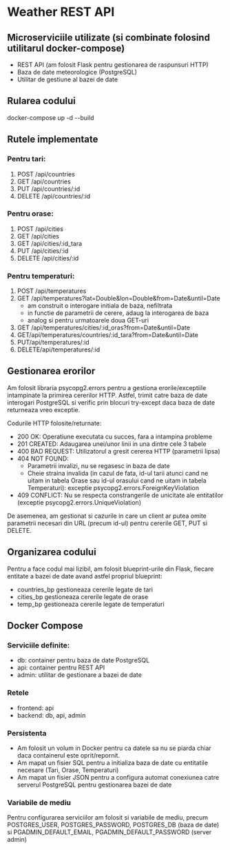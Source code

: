 # Weather REST API

## Microserviciile utilizate (si combinate folosind utilitarul docker-compose)
- REST API (am folosit Flask pentru gestionarea de raspunsuri HTTP)
- Baza de date meteorologice (PostgreSQL)
- Utilitar de gestiune al bazei de date

## Rularea codului
docker-compose up -d --build

## Rutele implementate
### Pentru tari:
1. POST /api/countries
2. GET /api/countries
3. PUT /api/countries/:id
4. DELETE /api/countries/:id
### Pentru orase:
1. POST /api/cities
2. GET /api/cities
3. GET /api/cities/:id_tara
4. PUT /api/cities/:id
5. DELETE /api/cities/:id
### Pentru temperaturi:
1. POST /api/temperatures
2. GET /api/temperatures?lat=Double&lon=Double&from=Date&until=Date
    - am construit o interogare initiala de baza, nefiltrata
    - in functie de parametrii de cerere, adaug la interogarea de baza
    - analog si pentru urmatoarele doua GET-uri 
3. GET /api/temperatures/cities/:id_oras?from=Date&until=Date
4. GET/api/temperatures/countries/:id_tara?from=Date&until=Date
5. PUT/api/temperatures/:id
6. DELETE/api/temperatures/:id

## Gestionarea erorilor
Am folosit libraria psycopg2.errors pentru a gestiona erorile/exceptiile 
intampinate la primirea cererilor HTTP. Astfel, trimit catre baza de date  
interogari PostgreSQL si verific prin blocuri try-except daca baza de date 
returneaza vreo exceptie.

Codurile HTTP folosite/returnate:
- 200 OK: Operatiune executata cu succes, fara a intampina probleme
- 201 CREATED: Adaugarea unei/unor linii in una dintre cele 3 tabele
- 400 BAD REQUEST: Utilizatorul a gresit cererea HTTP (parametrii lipsa)
- 404 NOT FOUND: 
    - Parametrii invalizi, nu se regasesc in baza de date
    - Cheie straina invalida (in cazul de fata, id-ul tarii atunci cand 
    ne uitam in tabela Orase sau id-ul orasului cand ne uitam in 
    tabela Temperaturi): exceptie psycopg2.errors.ForeignKeyViolation
- 409 CONFLICT: Nu se respecta constrangerile de unicitate ale entitatilor
    (exceptie psycopg2.errors.UniqueViolation)

De asemenea, am gestionat si cazurile in care un client ar putea omite 
parametrii necesari din URL (precum id-ul) pentru cererile GET, PUT si DELETE.

## Organizarea codului
Pentru a face codul mai lizibil, am folosit blueprint-urile din Flask,
fiecare entitate a bazei de date avand astfel propriul blueprint:
- countries_bp gestioneaza cererile legate de tari
- cities_bp gestioneaza cererile legate de orase
- temp_bp gestioneaza cererile legate de temperaturi

## Docker Compose
### Serviciile definite:
- db: container pentru baza de date PostgreSQL
- api: container pentru REST API
- admin: utilitar de gestionare a bazei de date
### Retele
- frontend: api
- backend: db, api, admin
### Persistenta
- Am folosit un volum in Docker pentru ca datele sa nu se piarda chiar
daca containerul este oprit/repornit.
- Am mapat un fisier SQL pentru a initializa baza de date cu entitatile 
necesare (Tari, Orase, Temperaturi)
- Am mapat un fisier JSON pentru a configura automat conexiunea catre 
serverul PostgreSQL pentru gestionarea bazei de date
### Variabile de mediu
Pentru configurarea serviciilor am folosit si variabile de mediu, precum 
POSTGRES_USER, POSTGRES_PASSWORD, POSTGRES_DB (baza de date) si
PGADMIN_DEFAULT_EMAIL, PGADMIN_DEFAULT_PASSWORD (server admin)
